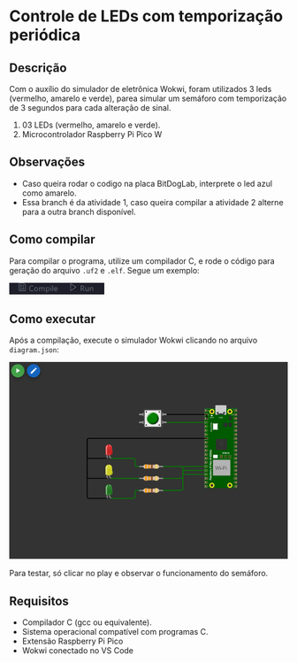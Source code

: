 ﻿# Controle de LEDs com temporização periódica

## Descrição
Com o auxílio do simulador de eletrônica Wokwi, foram utilizados 3 leds (vermelho, amarelo e verde), parea simular um semáforo com temporização de 3 segundos para cada alteração de sinal.

1) 03 LEDs (vermelho, amarelo e verde).
2) Microcontrolador Raspberry Pi Pico W

## Observações
- Caso queira rodar o codigo na placa BitDogLab, interprete o led azul como amarelo.
- Essa branch é da atividade 1, caso queira compilar a atividade 2 alterne para a outra branch disponível.

## Como compilar
Para compilar o programa, utilize um compilador C, e rode o código para geração do arquivo `.uf2` e `.elf`. Segue um exemplo:

![botao compilador](photos_readme/compilador.png)

## Como executar
Após a compilação, execute o simulador Wokwi clicando no arquivo `diagram.json`:

![circuito](photos_readme/circuito.png)

Para testar, só clicar no play e observar o funcionamento do semáforo.

## Requisitos
- Compilador C (gcc ou equivalente).
- Sistema operacional compatível com programas C.
- Extensão Raspberry Pi Pico 
- Wokwi conectado no VS Code
